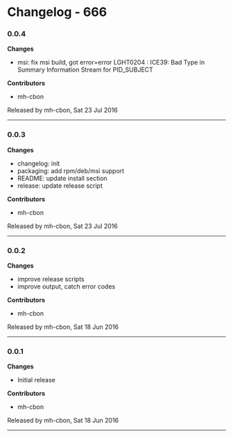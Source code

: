 # Changelog - 666

### 0.0.4

__Changes__

- msi: fix msi build, got error=error LGHT0204 : ICE39: Bad Type in Summary Information Stream for PID_SUBJECT

__Contributors__

- mh-cbon

Released by mh-cbon, Sat 23 Jul 2016
______________

### 0.0.3

__Changes__

- changelog: init
- packaging: add rpm/deb/msi support
- README: update install section
- release: update release script

__Contributors__

- mh-cbon

Released by mh-cbon, Sat 23 Jul 2016
______________

### 0.0.2

__Changes__

- improve release scripts
- improve output, catch error codes

__Contributors__

- mh-cbon

Released by mh-cbon, Sat 18 Jun 2016
______________

### 0.0.1

__Changes__

- Initial release

__Contributors__

- mh-cbon

Released by mh-cbon, Sat 18 Jun 2016
______________


